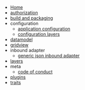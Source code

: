   * [Home](./Home)
  * [authorization](./authorization)
  * [build and packaging](./build-and-packaging)
  * configuration
    * [application configuration](./configuration_application-configuration)
    * [configuration layers](./configuration_configuration-layers)
  * [datamodel](./datamodel)
  * [gridview](./gridview)
  * inbound adapter
    * [generic json inbound adapter](./inbound-adapter_generic-json-inbound-adapter)
  * [layers](./layers)
  * meta
    * [code of conduct](./meta_code-of-conduct)
  * [plugins](./plugins)
  * [traits](./traits)


[//]: # (generated by https://www.npmjs.com/package/github-wiki-sidebar)

